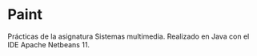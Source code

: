 # Paint

Prácticas de la asignatura Sistemas multimedia. Realizado en Java con el IDE Apache Netbeans 11.

